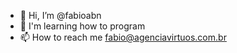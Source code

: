 - 👋 Hi, I’m @fabioabn
- 👀 I'm learning how to program
- 📫 How to reach me fabio@agenciavirtuos.com.br

<!---
fabioabn/fabioabn is a ✨ special ✨ repository because its `README.md` (this file) appears on your GitHub profile.
You can click the Preview link to take a look at your changes.
--->
